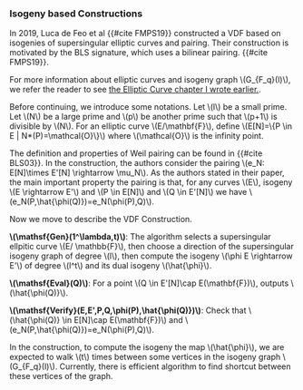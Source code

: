 
### Isogeny based Constructions

In 2019, Luca de Feo et al {{#cite FMPS19}} constructed a VDF based on isogenies of supersingular elliptic curves and pairing. Their construction is motivated by the BLS signature, which uses a bilinear pairing. {{#cite FMPS19}}.

For more information about elliptic curves and isogeny graph \\(G_{F_q}(l)\\), we refer the reader to see  [the Elliptic Curve chapter I wrote earlier.](https://github.com/orochi-network/cookbook/tree/vdf/src/isogeny-based-crypto).

Before continuing, we introduce some notations. Let \\(l\\) be a small prime. Let  \\(N\\) be a large prime and \\(p\\) be another prime such that \\(p+1\\) is divisible by \\(N\\). For an elliptic curve \\(E/\mathbf{F}\\), define \\(E[N]=\\{P \in E | N*(P)=\mathcal{O}\\}\\) where \\(\mathcal{O}\\) is the infinity point. 

The definition and properties of  Weil pairing can be found in {{#cite BLS03}}. In the construction, the authors consider the pairing \\(e_N: E[N]\times E'[N] \rightarrow \mu_N\\). As the authors stated in their paper, the main important property the pairing is that, for any curves \\(E\\), isogeny \\(E \rightarrow E'\\) and \\(P \in E[N]\\) and \\(Q \in E'[N]\\) we have  \\(e_N(P,\hat{\phi(Q)})=e_N(\phi(P),Q)\\).

Now we move to describe the VDF Construction.

**\\(\mathsf{Gen}(1^\lambda,t)\\)**: The algorithm selects a supersingular ellpitic curve \\(E/ \mathbb{F}\\), then choose a direction of the supersingular isogeny graph of degree \\(l\\), then compute the isogeny \\(\phi E \rightarrow E'\\) of degree \\(l^t\\) and its dual isogeny \\(\hat{\phi}\\).

**\\(\mathsf{Eval}(Q)\\)**: For a point \\(Q \in E'[N]\cap E(\mathbf{F})\\), outputs \\(\hat{\phi(Q)}\\).

**\\(\mathsf{Verify}(E,E',P,Q,\phi(P),\hat{\phi(Q)})\\)**: Check that \\(\hat{\phi(Q)} \in E[N]\cap E(\mathbf{F})\\) and \\(e_N(P,\hat{\phi(Q)})=e_N(\phi(P),Q)\\).

In the construction, to compute the isogeny the map \\(\hat{\phi}\\), we are expected to walk \\(t\\) times between some vertices in the isogeny graph \\(G_{F_q}(l)\\). Currently, there is efficient algorithm to find shortcut between these vertices of the graph. 

